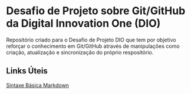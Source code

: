# Desafio de Projeto sobre Git/GitHub da Digital Innovation One (DIO)
Repositório criado para o Desafio de Projeto DIO que tem por objetivo reforçar o conhecimento em Git/GitHub através de manipulações como criação, atualização e sincronização do próprio respositório.

## Links Úteis
[Sintaxe Básica Markdown](https://www.markdownguide.org/basic-syntax/)
